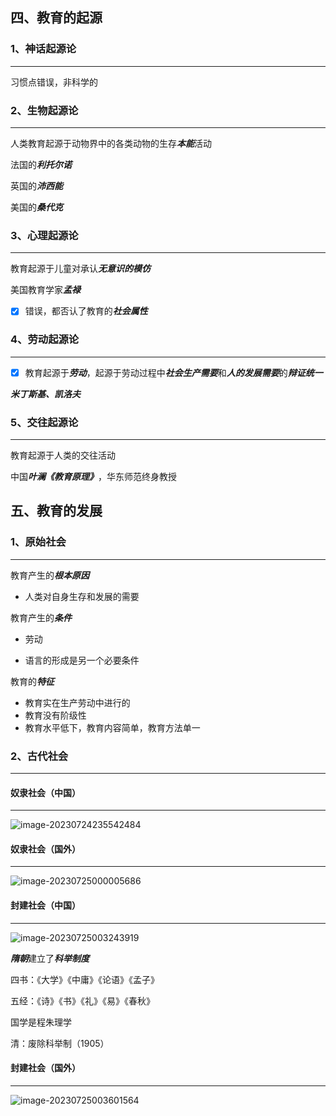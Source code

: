 ## 四、教育的起源

### 1、神话起源论

---

习惯点错误，非科学的

### 2、生物起源论

---

人类教育起源于动物界中的各类动物的生存***本能***活动

法国的***利托尔诺***

英国的***沛西能***

美国的***桑代克***

### 3、心理起源论

---

教育起源于儿童对承认***无意识的模仿***

美国教育学家***孟禄***

- [x] 错误，都否认了教育的***社会属性***

### 4、劳动起源论

---

- [x] 教育起源于***劳动***，起源于劳动过程中***社会生产需要***和***人的发展需要***的***辩证统一***

***米丁斯基、凯洛夫***

### 5、交往起源论

---

教育起源于人类的交往活动

中国***叶澜《教育原理》***，华东师范终身教授

## 五、教育的发展

### 1、原始社会

---

教育产生的***根本原因***

- 人类对自身生存和发展的需要

教育产生的***条件***

- 劳动

- 语言的形成是另一个必要条件

教育的***特征***

- 教育实在生产劳动中进行的
- 教育没有阶级性
- 教育水平低下，教育内容简单，教育方法单一

### 2、古代社会

---

#### 奴隶社会（中国）

---

![image-20230724235542484](C:\Users\duaoyu\Desktop\述职\教资\笔记图\image-20230724235542484.png)

#### 奴隶社会（国外）

---

![image-20230725000005686](C:\Users\duaoyu\Desktop\述职\教资\笔记图\image-20230725000005686.png)

#### 封建社会（中国）

---

![image-20230725003243919](C:\Users\duaoyu\Desktop\述职\教资\笔记图\image-20230725003243919.png)

***隋朝***建立了***科举制度***

四书：《大学》《中庸》《论语》《孟子》

五经：《诗》《书》《礼》《易》《春秋》

国学是程朱理学

清：废除科举制（1905）

#### 封建社会（国外）

---

![image-20230725003601564](C:\Users\duaoyu\Desktop\述职\教资\笔记图\image-20230725003601564.png)

